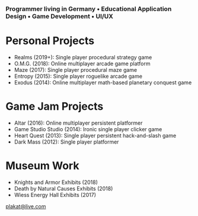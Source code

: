### Programmer living in Germany • Educational Application Design • Game Development • UI/UX 

# Personal Projects
- Realms (2019+): Single player procedural strategy game
- O.M.G. (2018): Online multiplayer arcade game platform
- Maze (2017): Single player procedural maze game
- Entropy (2015): Single player roguelike arcade game
- Exodus (2014): Online multiplayer math-based planetary conquest game

# Game Jam Projects
- Altar (2016): Online multiplayer persistent platformer
- Game Studio Studio (2014): Ironic single player clicker game
- Heart Quest (2013): Single player persistent hack-and-slash game
- Dark Mass (2012): Single player platformer

# Museum Work
- Knights and Armor Exhibits (2018)
- Death by Natural Causes Exhibits (2018)
- Wiess Energy Hall Exhibits (2017)

[plakat@live.com](mailto:plakat@live.com)
